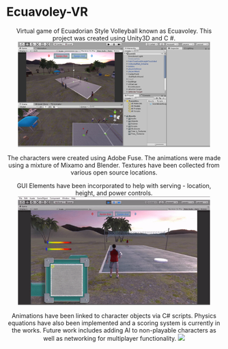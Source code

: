 # Ecuavoley-VR

<p align="center">
Virtual game of Ecuadorian Style Volleyball known as Ecuavoley. This project was created using Unity3D and C #.  

  <img src="https://github.com/moonbeam5115/Ecuavoley-VR/blob/main/img/UnityGUI.JPG" width="450" padding-top="20px">
</p>


<p align="center">
The characters were created using Adobe Fuse. The animations were made using a mixture of Mixamo and Blender.
Textures have been collected from various open source locations.

<p align="center">
GUI Elements have been incorporated to help with serving - location, height, and power controls.  

  <img src="https://github.com/moonbeam5115/Ecuavoley-VR/blob/main/img/serveGIF.gif" width="450">
</p>

<p align="center">
Animations have been linked to character objects via C# scripts. Physics equations have also been implemented  
and a scoring system is currently in the works. Future work includes adding AI to non-playable characters as  
well as networking for multiplayer functionality.  

  <img src="https://github.com/moonbeam5115/Ecuavoley-VR/blob/main/img/walkingGIF.gif" width="450">
</p>

